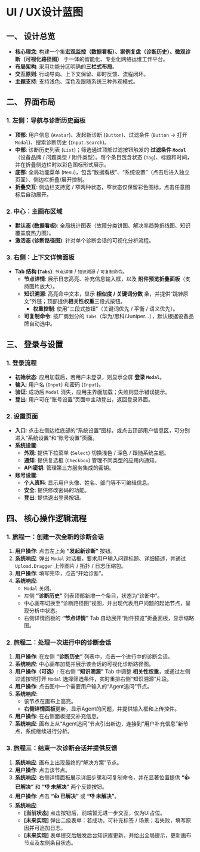 # UI / UX设计蓝图

## 一、 设计总览

*   **核心理念**: 构建一个集**宏观监控（数据看板）、案例复盘（诊断历史）、微观诊断（可视化路径图）** 于一体的智能化、专业化网络运维工作平台。
*   **布局架构**: 采用功能分区明确的**三栏式布局**。
*   **交互原则**: 行动导向、上下文保留、即时反馈、流程闭环。
*   **主题支持**: 支持浅色、深色及跟随系统三种外观模式。

## 二、 界面布局

### 1. 左侧：导航与诊断历史面板
*   **顶部**: 用户信息 (`Avatar`)、发起新诊断 (`Button`)、过滤条件 (`Button` → 打开 `Modal`)、搜索诊断历史 (`Input.Search`)。
*   **中部**: 诊断历史列表 (`List`)；筛选通过顶部过滤按钮触发的 **过滤条件 `Modal`**（设备品牌 / 问题类型 / 附件类型）。每个条目包含状态 (`Tag`)、标题和时间，并在折叠侧边栏时以彩色图标形式展示。
*   **底部**: 全局功能菜单 (`Menu`)，包含“数据看板”、“系统设置”（点击后进入独立页面）、侧边栏折叠/展开控制。
*   **折叠交互**: 侧边栏支持宽 / 窄两种状态，窄状态仅保留彩色图标，点击任意图标后自动展开。

### 2. 中心：主画布区域
*   **默认态 (数据看板)**: 全局统计图表（故障分类饼图、解决率趋势折线图、知识覆盖度热力图）。
*   **激活态 (诊断路径图)**: 针对单个诊断会话的可视化分析流程。

### 3. 右侧：上下文详情面板
*   **Tab 结构 (`Tabs`)**: `节点详情` / `知识溯源` / `可复制命令`。
    * **节点详情**: 展示日志高亮、补充信息输入框，以及 **附件预览折叠面板**（支持图片放大）。
    * **知识溯源**: 高亮命中文本，显示 **相似度 / 关键词分数** 条，并提供“跳转原文”外链；顶部提供**相关性权重**三段式按钮。
      * **权重控制**: 使用“三段式按钮”（关键词优先 / 平衡 / 语义优先）。
    * **可复制命令**: 按厂商划分的 `Tabs`（华为/思科/Juniper…），默认根据设备品牌自动选中。

## 三、 登录与设置

### 1. 登录流程
*   **初始状态**: 应用加载后，若用户未登录，则显示全屏 **登录 `Modal`**。
*   **输入**: 用户名 (`Input`) 和密码 (`Input`)。
*   **验证**: 成功后 `Modal` 消失，应用主界面加载；失败则显示错误提示。
*   **登出**: 用户可在“账号设置”页面中主动登出，返回登录界面。

### 2. 设置页面
*   **入口**: 点击左侧边栏底部的“系统设置”图标，或点击顶部用户信息区，可分别进入“系统设置”和“账号设置”页面。
*   **系统设置**:
    *   **外观**: 提供下拉菜单 (`Select`) 切换浅色 / 深色 / 跟随系统主题。
    *   **通知**: 提供复选框 (`Checkbox`) 管理不同类型的应用内通知。
    *   **API密钥**: 管理第三方服务集成的密钥。
*   **账号设置**:
    *   **个人资料**: 显示用户头像、姓名、部门等不可编辑信息。
    *   **安全**: 提供修改密码的功能。
    *   **登出**: 提供退出登录按钮。

## 四、 核心操作逻辑流程

### 1. 旅程一：创建一次全新的诊断会话

1.  **用户操作**: 点击左上角 **“发起新诊断”** 按钮。
2.  **系统响应**: 弹出 `Modal` 对话框，要求用户输入问题标题、详细描述，并通过 `Upload.Dragger` 上传图片 / 拓扑 / 日志压缩包。
3.  **用户操作**: 填写完毕，点击“开始诊断”。
4.  **系统响应**:
    *   `Modal` 关闭。
    *   左侧 **“诊断历史”** 列表顶部新增一个条目，状态为“诊断中”。
    *   中心画布切换至“诊断路径图”视图，并出现代表用户问题的起始节点，呈现分析中状态。
    *   右侧详情面板的 **“节点详情”** Tab 自动展开“附件预览”折叠面板，显示缩略图。

### 2. 旅程二：处理一次进行中的诊断会话

1.  **用户操作**: 在左侧 **“诊断历史”** 列表中，点击一个进行中的诊断会话。
2.  **系统响应**: 中心画布加载并展示该会话的可视化诊断路径图。
3.  **用户操作（可选）**: 在右侧 **“知识溯源”** Tab 中调整 **相关性权重**，或通过左侧过滤按钮打开 `Modal` 选择筛选条件，实时重排右侧“知识溯源”片段。
4.  **用户操作**: 点击图中一个需要用户输入的“Agent追问”节点。
5.  **系统响应**:
    *   该节点在画布上高亮。
    *   **右侧详情面板**更新，显示Agent的问题，并提供输入框和上传控件。
6.  **用户操作**: 在右侧面板提交补充信息。
7.  **系统响应**: 画布上从“Agent追问”节点引出新边，连接到“用户补充信息”新节点，系统继续进行分析。

### 3. 旅程三：结束一次诊断会话并提供反馈

1.  **系统响应**: 画布上出现最终的“解决方案”节点。
2.  **用户操作**: 点击该节点。
3.  **系统响应**: 右侧详情面板展示详细步骤和可复制命令，并在显著位置提供 **“👍 已解决”** 和 **“👎 未解决”** 两个反馈按钮。
4.  **用户操作**: 点击 **“👍 已解决”** 或 **“👎 未解决”**。
5.  **系统响应**:
    *   **[当前状态]** 点击按钮后，前端暂无进一步交互，仅为UI占位。
    *   **[未来实现]** 弹出二级表单：若成功，可补充标签 / 场景；若失败，填写原因并可追加日志。
    *   **[未来实现]** 表单提交后触发后台知识库更新，并给出全局提示，更新画布节点及左侧条目状态。